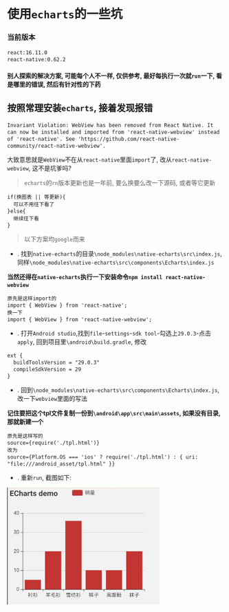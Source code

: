 # 使用`echarts`的一些坑

### 当前版本
```
react:16.11.0
react-native:0.62.2
```

#### 别人探索的解决方案, 可能每个人不一样, 仅供参考, 最好每执行一次就`run`一下, 看是哪里的错误, 然后有针对性的下药

## 按照常理安装`echarts`, 接着发现报错
```
Invariant Violation: WebView has been removed from React Native. It can now be installed and imported from 'react-native-webview' instead of 'react-native'. See 'https://github.com/react-native-community/react-native-webview'.
```
大致意思就是`WebView`不在从`react-native`里面`import`了, 改从`react-native-webview`, 这不是坑爹吗?

>`echarts`的`rn`版本更新也是一年前, 要么换要么改一下源码, 或者等它更新

```
if(换图表 || 等更新){
  可以不用往下看了
}else{
  继续往下看
}
```

>以下方案均`google`而来

- . 找到`native-echarts`的目录`\node_modules\native-echarts\src\index.js`, 同样`\node_modules\native-echarts\src\components\Echarts\index.js`

**当然还得在`native-echarts`执行一下安装命令`npm install react-native-webview`**
```
原先是这样import的
import { WebView } from 'react-native';
换一下
import { WebView } from 'react-native-webview';
```

- . 打开`Android studio`,找到`file`-`settings`-`sdk tool`-勾选上`29.0.3`-点击`apply`, 回到项目里`\android\build.gradle`, 修改
```
ext {
  buildToolsVersion = "29.0.3"
  compileSdkVersion = 29
}
```

- . 回到`\node_modules\native-echarts\src\components\Echarts\index.js`,改一下`webview`里面的写法

**记住要把这个tpl文件复制一份到`\android\app\src\main\assets`, 如果没有目录, 那就新建一个**
```
原先是这样写的
source={require('./tpl.html')}
改为
source={Platform.OS === 'ios' ? require('./tpl.html') : { uri: "file:///android_asset/tpl.html" }}
```
- . 重新`run`, 截图如下:

![echarts图表](../imgs/echarts.png)